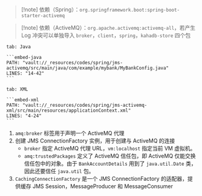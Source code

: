 > [!note] 依赖（Spring）：`org.springframework.boot:spring-boot-starter-activemq`

> [!note] 依赖（ActiveMQ）：`org.apache.activemq:activemq-all`，若产生 Log 冲突可以单独导入 `broker`，`client`，`spring`，`kahadb-store` 四个包

````tabs
tab: Java

```embed-java
PATH: "vault://_resources/codes/spring/jms-activemq/src/main/java/com/example/mybank/MyBankConfig.java"
LINES: "14-42"
```

tab: XML

```embed-xml
PATH: "vault://_resources/codes/spring/jms-activemq-xml/src/main/resources/applicationContext.xml"
LINES: "4-24"
```
````

1. `amq:broker` 标签用于声明一个 ActiveMQ 代理
2. 创建 JMS ConnectionFactory 实例，用于创建与 ActiveMQ 的连接
    * `broker` 指定 ActiveMQ 代理 URL，`vm:localhost` 指定当前 VM 虚拟机。
    * `amq:trustedPackages` 定义了 ActiveMQ 信任包，即 ActiveMQ 仅能交换信任包中的对象。由于 `BankAccountDetails` 用到了 `java.util.Date` 类，因此还要信任 `java.util` 包。
3. `CachingConnectionFactory` 是一个 JMS ConnectionFactory 的适配器，提供缓存 JMS Session，MessageProducer 和 MessageConsumer
